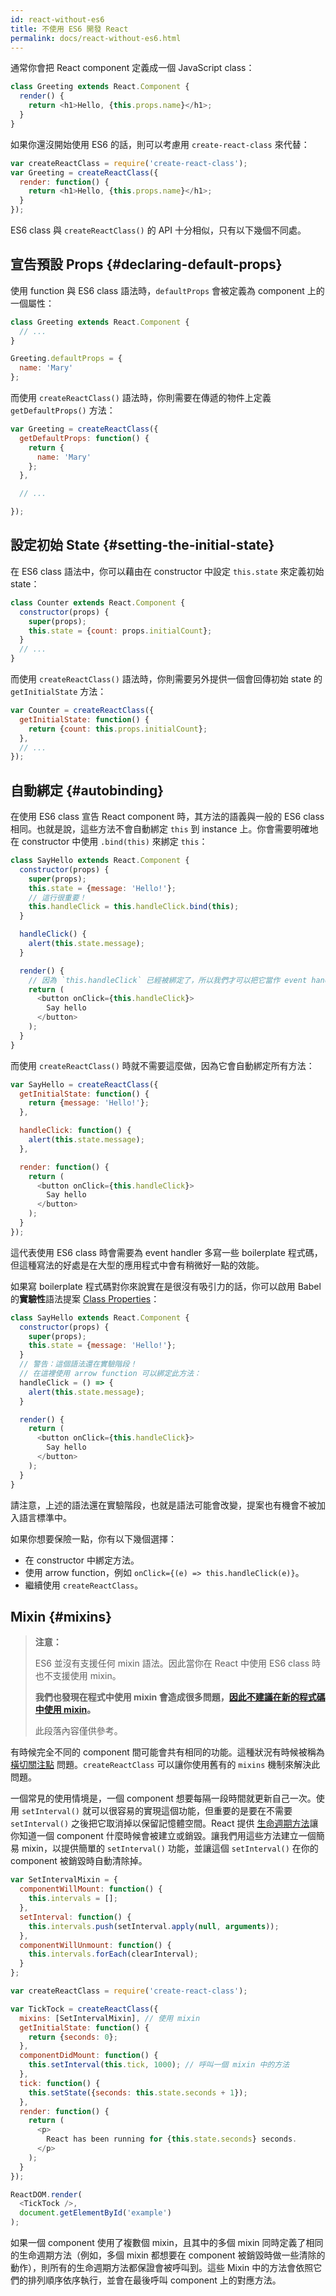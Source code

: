 ```yaml
---
id: react-without-es6
title: 不使用 ES6 開發 React
permalink: docs/react-without-es6.html
---
```


通常你會把 React component 定義成一個 JavaScript class：

```javascript
class Greeting extends React.Component {
  render() {
    return <h1>Hello, {this.props.name}</h1>;
  }
}
```

如果你還沒開始使用 ES6 的話，則可以考慮用 `create-react-class` 來代替：


```javascript
var createReactClass = require('create-react-class');
var Greeting = createReactClass({
  render: function() {
    return <h1>Hello, {this.props.name}</h1>;
  }
});
```

ES6 class 與 `createReactClass()` 的 API 十分相似，只有以下幾個不同處。

## 宣告預設 Props {#declaring-default-props}

使用 function 與 ES6 class 語法時，`defaultProps` 會被定義為 component 上的一個屬性：

```javascript
class Greeting extends React.Component {
  // ...
}

Greeting.defaultProps = {
  name: 'Mary'
};
```

而使用 `createReactClass()` 語法時，你則需要在傳遞的物件上定義 `getDefaultProps()` 方法：

```javascript
var Greeting = createReactClass({
  getDefaultProps: function() {
    return {
      name: 'Mary'
    };
  },

  // ...

});
```

## 設定初始 State {#setting-the-initial-state}

在 ES6 class 語法中，你可以藉由在 constructor 中設定 `this.state` 來定義初始 state：

```javascript
class Counter extends React.Component {
  constructor(props) {
    super(props);
    this.state = {count: props.initialCount};
  }
  // ...
}
```

而使用 `createReactClass()` 語法時，你則需要另外提供一個會回傳初始 state 的 `getInitialState` 方法：

```javascript
var Counter = createReactClass({
  getInitialState: function() {
    return {count: this.props.initialCount};
  },
  // ...
});
```

## 自動綁定 {#autobinding}

在使用 ES6 class 宣告 React component 時，其方法的語義與一般的 ES6 class 相同。也就是說，這些方法不會自動綁定 `this` 到 instance 上。你會需要明確地在 constructor 中使用 `.bind(this)` 來綁定 `this`：

```javascript
class SayHello extends React.Component {
  constructor(props) {
    super(props);
    this.state = {message: 'Hello!'};
    // 這行很重要！
    this.handleClick = this.handleClick.bind(this);
  }

  handleClick() {
    alert(this.state.message);
  }

  render() {
    // 因為 `this.handleClick` 已經被綁定了，所以我們才可以把它當作 event handler 使用。
    return (
      <button onClick={this.handleClick}>
        Say hello
      </button>
    );
  }
}
```

而使用 `createReactClass()` 時就不需要這麼做，因為它會自動綁定所有方法：

```javascript
var SayHello = createReactClass({
  getInitialState: function() {
    return {message: 'Hello!'};
  },

  handleClick: function() {
    alert(this.state.message);
  },

  render: function() {
    return (
      <button onClick={this.handleClick}>
        Say hello
      </button>
    );
  }
});
```

這代表使用 ES6 class 時會需要為 event handler 多寫一些 boilerplate 程式碼，但這種寫法的好處是在大型的應用程式中會有稍微好一點的效能。

如果寫 boilerplate 程式碼對你來說實在是很沒有吸引力的話，你可以啟用 Babel 的**實驗性**語法提案 [Class Properties](https://babeljs.io/docs/plugins/transform-class-properties/)：


```javascript
class SayHello extends React.Component {
  constructor(props) {
    super(props);
    this.state = {message: 'Hello!'};
  }
  // 警告：這個語法還在實驗階段！
  // 在這裡使用 arrow function 可以綁定此方法：
  handleClick = () => {
    alert(this.state.message);
  }

  render() {
    return (
      <button onClick={this.handleClick}>
        Say hello
      </button>
    );
  }
}
```

請注意，上述的語法還在實驗階段，也就是語法可能會改變，提案也有機會不被加入語言標準中。

如果你想要保險一點，你有以下幾個選擇：

* 在 constructor 中綁定方法。
* 使用 arrow function，例如 `onClick={(e) => this.handleClick(e)}`。
* 繼續使用 `createReactClass`。

## Mixin {#mixins}

> **注意：**
>
> ES6 並沒有支援任何 mixin 語法。因此當你在 React 中使用 ES6 class 時也不支援使用 mixin。
>
> **我們也發現在程式中使用 mixin 會造成很多問題，[因此不建議在新的程式碼中使用 mixin](/blog/2016/07/13/mixins-considered-harmful.html)。**
>
>此段落內容僅供參考。

有時候完全不同的 component 間可能會共有相同的功能。這種狀況有時候被稱為[橫切關注點](https://en.wikipedia.org/wiki/Cross-cutting_concern) 問題。`createReactClass` 可以讓你使用舊有的 `mixins` 機制來解決此問題。

一個常見的使用情境是，一個 component 想要每隔一段時間就更新自己一次。使用 `setInterval()` 就可以很容易的實現這個功能，但重要的是要在不需要 `setInterval()` 之後把它取消掉以保留記憶體空間。React 提供 [生命週期方法](/docs/react-component.html#the-component-lifecycle)讓你知道一個 component 什麼時候會被建立或銷毀。讓我們用這些方法建立一個簡易 mixin，以提供簡單的 `setInterval()` 功能，並讓這個 `setInterval()` 在你的 component 被銷毀時自動清除掉。

```javascript
var SetIntervalMixin = {
  componentWillMount: function() {
    this.intervals = [];
  },
  setInterval: function() {
    this.intervals.push(setInterval.apply(null, arguments));
  },
  componentWillUnmount: function() {
    this.intervals.forEach(clearInterval);
  }
};

var createReactClass = require('create-react-class');

var TickTock = createReactClass({
  mixins: [SetIntervalMixin], // 使用 mixin
  getInitialState: function() {
    return {seconds: 0};
  },
  componentDidMount: function() {
    this.setInterval(this.tick, 1000); // 呼叫一個 mixin 中的方法
  },
  tick: function() {
    this.setState({seconds: this.state.seconds + 1});
  },
  render: function() {
    return (
      <p>
        React has been running for {this.state.seconds} seconds.
      </p>
    );
  }
});

ReactDOM.render(
  <TickTock />,
  document.getElementById('example')
);
```

如果一個 component 使用了複數個 mixin，且其中的多個 mixin 同時定義了相同的生命週期方法（例如，多個 mixin 都想要在 component 被銷毀時做一些清除的動作），則所有的生命週期方法都保證會被呼叫到。這些 Mixin 中的方法會依照它們的排列順序依序執行，並會在最後呼叫 component 上的對應方法。
